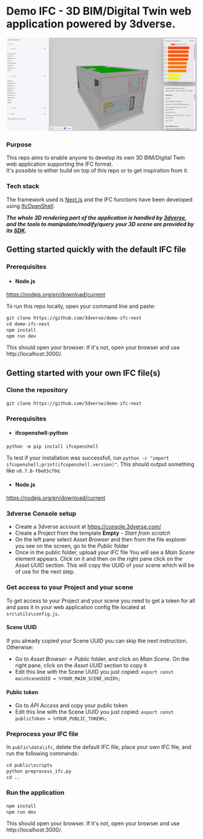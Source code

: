 # Demo IFC - 3D BIM/Digital Twin web application powered by 3dverse.

![Alt text](public/docs/demo_ifc.png?raw=true)

### Purpose
This repo aims to enable anyone to develop its own 3D BIM/Digital Twin web application supporting the IFC format.\
It's possible to either build on top of this repo or to get inspiration from it.
 
### Tech stack
The framework used is [Next.js](https://nextjs.org/) and the IFC functions have been developed using [IfcOpenShell](https://ifcopenshell.org/).

***The whole 3D rendering part of the application is handled by [3dverse](https://3dverse.com/), and the tools to manipulate/modify/query your 3D scene are provided by its [SDK](https://docs.3dverse.com/sdk/).***

## Getting started quickly with the default IFC file
### Prerequisites
- #### Node.js
https://nodejs.org/en/download/current

To run this repo locally, open your command line and paste:
```
git clone https://github.com/3dverse/demo-ifc-next
cd demo-ifc-next
npm install
npm run dev
```
This should open your browser. If it's not, open your browser and use http://localhost:3000/.
## Getting started with your own IFC file(s)
### Clone the repository
```
git clone https://github.com/3dverse/demo-ifc-next
```
### Prerequisites
- #### ifcopenshell-python
```
python -m pip install ifcopenshell
```
To test if your installation was successfull, run `python -c "import ifcopenshell;print(ifcopenshell.version)"`.
This should output something like `v0.7.0-f0e03c79d`.
- #### Node.js
https://nodejs.org/en/download/current


### 3dverse Console setup
- Create a 3dverse account at https://console.3dverse.com/
- Create a Project from the template **Empty** - *Start from scratch*
- On the left pane select *Asset Browser* and then from the file explorer you see on the screen, go to the *Public* folder
- Once in the public folder, upload your IFC file
You will see a *Main Scene* element appears. Click on it and then on the right pane click on the *Asset UUID* section. This will copy the UUID of your scene which will be of use for the next step. 

### Get access to your Project and your scene
To get access to your Project and your scene you need to get a token for all and pass it in your web application config file located at `src\utils\config.js`.
#### Scene UUID
If you already copied your Scene UUID you can skip the next instruction. Otherwise:
- Go to *Asset Browser* -> *Public* folder, and click on *Main Scene*. On the right pane, click on the *Asset UUID* section to copy it
- Edit this line with the Scene UUID you just copied: `export const mainSceneUUID = %YOUR_MAIN_SCENE_UUID%;`

#### Public token
- Go to *API Access* and copy your public token
- Edit this line with the Scene UUID you just copied: `export const publicToken = %YOUR_PUBLIC_TOKEN%;`

### Preprocess your IFC file
In `public\data\ifc`, delete the default IFC file, place your own IFC file, and run the following commands:
```
cd public\scripts
python preprocess_ifc.py
cd ..
```

 ### Run the application
```
npm install
npm run dev
```
This should open your browser. If it's not, open your browser and use http://localhost:3000/.
